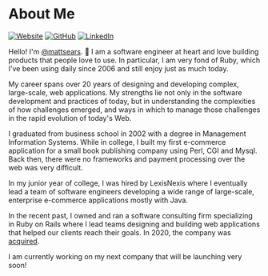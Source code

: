 # About Me

[![Website](https://img.shields.io/badge/Website-mattsears.com-blue)](https://mattsears.com)
[![GitHub](https://img.shields.io/badge/GitHub-%40mattsears-239a3b.svg)](https://github.com/mattsears)
[![LinkedIn](https://img.shields.io/badge/Linked-in-0c66c3.svg)](https://www.linkedin.com/in/matthewsears/)

Hello! I'm [@mattsears](https://github.com/mattsears). 👋 I am a software engineer at heart and love building products that people love to use. In particular, I am very fond of Ruby, which I've been using daily since 2006 and still enjoy just as much today.

My career spans over 20 years of designing and developing complex, large-scale, web applications. My strengths lie not only in the software development and practices of today, but in understanding the complexities of how challenges emerged, and ways in which to manage those challenges in the rapid evolution of today's Web.

I graduated from business school in 2002 with a degree in Management Information Systems. While in college, I built my first e-commerce application for a small book publishing company using Perl, CGI and Mysql. Back then, there were no frameworks and payment processing over the web was very difficult.

In my junior year of college, I was hired by LexisNexis where I eventually lead a team of software engineers developing a wide range of large-scale, enterprise e-commerce applications mostly with Java.

In the recent past, I owned and ran a software consulting firm specializing in Ruby on Rails where I lead teams designing and building web applications that helped our clients reach their goals. In 2020, the company was [acquired](https://mattsears.com/articles/2021/06/30/littlelines-acquired/).

I am currently working on my next company that will be launching very soon!
